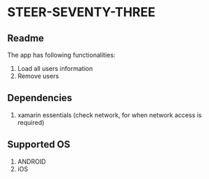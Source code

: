 # STEER-SEVENTY-THREE

##   Readme
The app has following functionalities:
1. Load all users information
2. Remove users

##   Dependencies
1. xamarin essentials (check network, for when network access is required)

##   Supported OS
1. ANDROID
2. iOS
